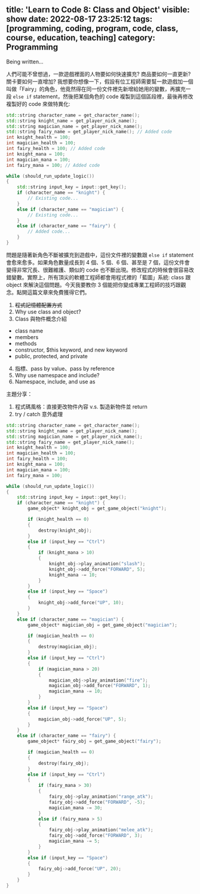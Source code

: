 title: 'Learn to Code 8: Class and Object'
visible: show
date: 2022-08-17 23:25:12
tags: [programming, coding, program, code, class, course, education, teaching]
category: Programming
---

Being written...

人們可能不曾想過，一款遊戲裡面的人物要如何快速擴充? 商品要如何一直更新? 關卡要如何一直增加? 我想要你想像一下，假設有位工程師需要幫一款遊戲加一個叫做「Fairy」的角色，他竟然得在同一份文件裡先新增給她用的變數，再擴充一段 `else if` statement，然後把某個角色的 code 複製到這個區段裡，最後再修改複製好的 code 來做特異化:
```cpp
std::string character_name = get_character_name();
std::string knight_name = get_player_nick_name();
std::string magician_name = get_player_nick_name();
std::string fairy_name = get_player_nick_name(); // Added code
int knight_health = 100;
int magician_health = 100;
int fairy_health = 100; // Added code
int knight_mana = 100;
int magician_mana = 100;
int fairy_mana = 100; // Added code

while (should_run_update_logic())
{
    std::string input_key = input::get_key();
    if (character_name == "knight") {
        // Existing code...
    }
    else if (character_name == "magician") {
        // Existing code...
    }
    else if (character_name == "fairy") {
        // Added code...
    }
}
```

問題是隨著新角色不斷被擴充到遊戲中，這份文件裡的變數跟 `else if` statement 會愈來愈多。如果角色數量成長到 4 個、5 個、6 個、甚至是 7 個，這份文件會變得非常冗長、很難維護、類似的 code 也不斷出現。修改程式的時候會很容易改錯變數。實際上，所有頂尖的軟體工程師都會用程式裡的「藍圖」系統: class 跟 object 來解決這個問題。今天我要教你 3 個能把你變成專業工程師的技巧跟觀念。點開這篇文章來免費獲得它們。

<!--more-->

1. ~~程式記憶體配置方式~~
2. Why use class and object?
3. Class 與物件概念介紹
  - class name
  - members
  - methods
  - constructor, $this keyword, and new keyword
  - public, protected, and private
4. 指標、pass by value、pass by reference
5. Why use namespace and include?
6. Namespace, include, and use as

主題分享：
1. 程式碼風格：直接更改物件內容 v.s. 製造新物件並 return
2. try / catch 意外處理

```cpp
std::string character_name = get_character_name();
std::string knight_name = get_player_nick_name();
std::string magician_name = get_player_nick_name();
std::string fairy_name = get_player_nick_name();
int knight_health = 100;
int magician_health = 100;
int fairy_health = 100;
int knight_mana = 100;
int magician_mana = 100;
int fairy_mana = 100;

while (should_run_update_logic())
{
    std::string input_key = input::get_key();
    if (character_name == "knight") {
        game_object* knight_obj = get_game_object("knight");

        if (knight_health == 0)
        {
            destroy(knight_obj);
        }
        else if (input_key == "Ctrl")
        {
            if (knight_mana > 10)
            {
                knight_obj->play_animation("slash");
                knight_obj->add_force("FORWARD", 5);
                knight_mana -= 10;
            }
        }
        else if (input_key == "Space")
        {
            knight_obj->add_force("UP", 10);
        }
    }
    else if (character_name == "magician") {
        game_object* magician_obj = get_game_object("magician");

        if (magician_health == 0)
        {
            destroy(magician_obj);
        }
        else if (input_key == "Ctrl")
        {
            if (magician_mana > 20)
            {
                magician_obj->play_animation("fire");
                magician_obj->add_force("FORWARD", 1);
                magician_mana -= 10;
            }
        }
        else if (input_key == "Space")
        {
            magician_obj->add_force("UP", 5);
        }
    }
    else if (character_name == "fairy") {
        game_object* fairy_obj = get_game_object("fairy");

        if (magician_health == 0)
        {
            destroy(fairy_obj);
        }
        else if (input_key == "Ctrl")
        {
            if (fairy_mana > 30)
            {
                fairy_obj->play_animation("range_atk");
                fairy_obj->add_force("FORWARD", -5);
                magician_mana -= 30;
            }
            else if (fairy_mana > 5)
            {
                fairy_obj->play_animation("melee_atk");
                fairy_obj->add_force("FORWARD", 3);
                magician_mana -= 5;
            }
        }
        else if (input_key == "Space")
        {
            fairy_obj->add_force("UP", 20);
        }
    }
}
```